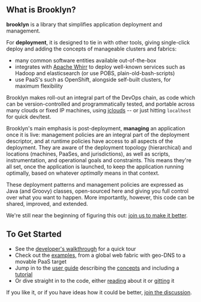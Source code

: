 ## What is Brooklyn?

**brooklyn** is a library that simplifies application deployment and management.

For **deployment**, it is designed to tie in with other tools, 
giving single-click deploy and adding the concepts of 
manageable clusters and fabrics:

* many common software entities available out-of-the-box
* integrates with [Apache Whirr](http://whirr.apache.org) 
  to deploy well-known services such as Hadoop and elasticsearch
  (or use POBS, plain-old-bash-scripts)
* use PaaS's such as OpenShift, alongside self-built clusters, for maximum flexibility

Brooklyn makes roll-out an integral part of the DevOps chain,
as code which can be version-controlled and programmatically tested,
and portable across many clouds or fixed IP machines,
using [jclouds](http://jclouds.org) -- 
or just hitting ``localhost`` for quick dev/test.

Brooklyn's main emphasis is post-deployment, **managing** an application once it is live:
management policies are an integral part of the deployment descriptor,
and at runtime policies have access to all aspects of the deployment.
They are aware of the deployment topology (hierarchical) and
locations (machines, PaaSes, and jurisdictions), 
as well as scripts, instrumentation, and operational goals and constraints.
This means they're all set, once the application is launched, 
to keep the application running optimally,
based on whatever *optimally* means in that context.

These deployment patterns and management policies are expressed as Java (and Groovy) classes,
open-sourced here and giving you full control over what you want to happen.
More importantly, however, this code can be shared, improved, and extended.

We're still near the beginning of figuring this out: 
[join us to make it better]({{site.url}}/meta/contact.html).


## To Get Started

* See the [developer's walkthrough]({{site.url}}/start/walkthrough/index.html) for a quick tour
* Check out the [examples]({{site.url}}/use/examples/), from a global web fabric with geo-DNS to a movable PaaS target
* Jump in to the [user guide]({{site.url}}/use/guide/) describing the 
  [concepts]({{site.url}}/use/guide/defining-applications/basic-concepts.html)
  and including a [tutorial]({{site.url}}/use/guide/quickstart/)
* Or dive straight in to the code, either [reading]({{site.url}}/dev/code/) about it
  or [gitting](http://github.com/brooklyncentral/brooklyn/) it

If you like it, or if you have ideas how it could be better,
[join the discussion]({{site.url}}/meta/contact.html).
